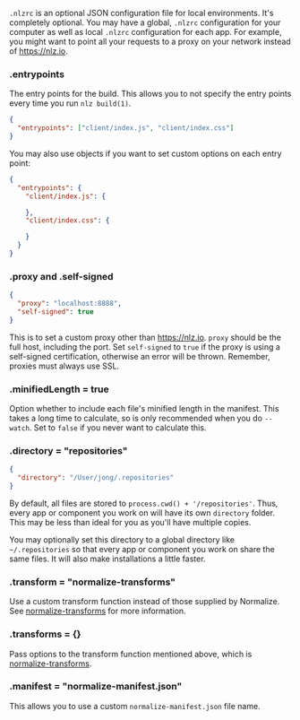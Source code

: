 
`.nlzrc` is an optional JSON configuration file for local environments.
It's completely optional.
You may have a global, `.nlzrc` configuration for your computer as well as local `.nlzrc` configuration for each app.
For example, you might want to point all your requests to a proxy on your network instead of https://nlz.io.

### .entrypoints

The entry points for the build.
This allows you to not specify the entry points every time you run `nlz build(1)`.

```json
{
  "entrypoints": ["client/index.js", "client/index.css"]
}
```

You may also use objects if you want to set custom options on each entry point:

```json
{
  "entrypoints": {
    "client/index.js": {

    },
    "client/index.css": {

    }
  }
}
```

### .proxy and .self-signed

```json
{
  "proxy": "localhost:8888",
  "self-signed": true
}
```

This is to set a custom proxy other than https://nlz.io.
`proxy` should be the full host, including the port.
Set `self-signed` to `true` if the proxy is using a self-signed certification,
otherwise an error will be thrown.
Remember, proxies must always use SSL.

### .minifiedLength = true

Option whether to include each file's minified length in the manifest.
This takes a long time to calculate,
so is only recommended when you do `--watch`.
Set to `false` if you never want to calculate this.


### .directory = "repositories"

```json
{
  "directory": "/User/jong/.repositories"
}
```

By default, all files are stored to `process.cwd() + '/repositories'`.
Thus, every app or component you work on will have its own `directory` folder.
This may be less than ideal for you as you'll have multiple copies.

You may optionally set this directory to a global directory like `~/.repositories`
so that every app or component you work on share the same files.
It will also make installations a little faster.

### .transform = "normalize-transforms"

Use a custom transform function instead of those supplied by Normalize.
See [normalize-transforms](https://github.com/normalize/transforms.js) for more information.

### .transforms = {}

Pass options to the transform function mentioned above,
which is [normalize-transforms](https://github.com/normalize/transforms.js).

### .manifest = "normalize-manifest.json"

This allows you to use a custom `normalize-manifest.json` file name.

